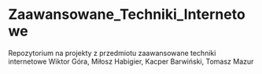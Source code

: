 # Zaawansowane_Techniki_Internetowe
Repozytorium na projekty z przedmiotu zaawansowane techniki internetowe
Wiktor Góra, Miłosz Habigier, Kacper Barwiński, Tomasz Mazur
